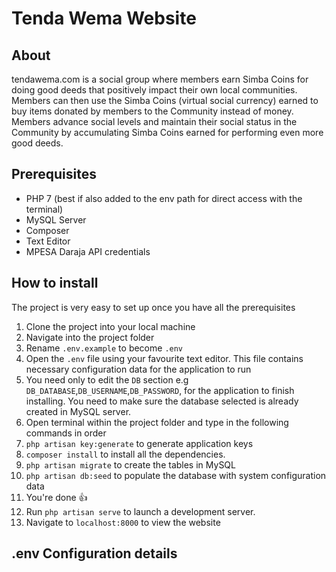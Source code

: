 # Tenda Wema Website
## About
tendawema.com is a social group where members earn Simba Coins for doing good deeds that positively impact their own local communities. Members can then use the Simba Coins (virtual social currency) earned to buy items donated by members to the Community instead of money. Members advance social levels and maintain their social status in the Community by accumulating Simba Coins earned for performing even more good deeds.

## Prerequisites
- PHP 7 (best if also added to the env path for direct access with the terminal)
- MySQL Server
- Composer
- Text Editor
- MPESA Daraja API credentials

## How to install
The project is very easy to set up once you have all the prerequisites
1. Clone the project into your local machine
2. Navigate into the project folder
3. Rename `.env.example` to become `.env`
4. Open the `.env` file using your favourite text editor. This file contains necessary configuration data for the application to run
5. You need only to edit the `DB` section e.g `DB_DATABASE`,`DB_USERNAME`,`DB_PASSWORD`, for the application to finish installing. You need to make sure the database selected is already created in MySQL server.
6. Open terminal within the project folder and type in the following commands in order
7. `php artisan key:generate` to generate application keys
8. `composer install` to install all the dependencies.
9. `php artisan migrate` to create the tables in MySQL
10. `php artisan db:seed` to populate the database with system configuration data
11. You're done 👍
12. Run `php artisan serve` to launch a development server.
13. Navigate to `localhost:8000` to view the website

## .env Configuration details
